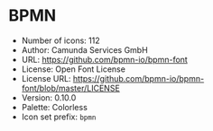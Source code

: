 # BPMN

- Number of icons: 112
- Author: Camunda Services GmbH
- URL: https://github.com/bpmn-io/bpmn-font
- License: Open Font License
- License URL: https://github.com/bpmn-io/bpmn-font/blob/master/LICENSE
- Version: 0.10.0
- Palette: Colorless
- Icon set prefix: `bpmn`
